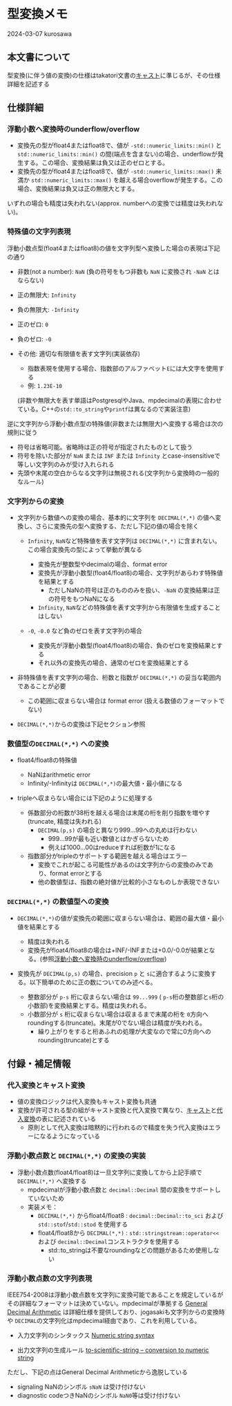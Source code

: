 # 型変換メモ

2024-03-07 kurosawa

## 本文書について

型変換(に伴う値の変換)の仕様はtakatori文書の[キャスト][キャスト]に準じるが、その仕様詳細を記述する

## 仕様詳細

### 浮動小数へ変換時のunderflow/overflow

  - 変換先の型がfloat4またはfloat8で、値が `-std::numeric_limits::min()` と `std::numeric_limits::min()` の間(端点を含まない)の場合、underflowが発生する。この場合、変換結果は負又は正のゼロとする。
  - 変換先の型がfloat4またはfloat8で、値が `-std::numeric_limits::max()` 未満か `std::numeric_limits::max()` を越える場合overflowが発生する。この場合、変換結果は負又は正の無限大とする。

いずれの場合も精度は失われない(approx. numberへの変換では精度は失われない)。

### 特殊値の文字列表現

浮動小数点型(float4またはfloat8)の値を文字列型へ変換した場合の表現は下記の通り

  - 非数(not a number): `NaN`
    (負の符号をもつ非数も `NaN` に変換され `-NaN` とはならない)
  - 正の無限大: `Infinity`
  - 負の無限大: `-Infinity`
  - 正のゼロ: `0`
  - 負のゼロ: `-0`
  - その他: 適切な有限値を表す文字列(実装依存)
    - 指数表現を使用する場合、指数部のアルファベット`E`には大文字を使用する
    - 例: `1.23E-10`

    (非数や無限大を表す単語はPostgresqlやJava、mpdecimalの表現に合わせている。C++の`std::to_string`や`printf`は異なるので実装注意)

逆に文字列から浮動小数点型の特殊値(非数または無限大)へ変換する場合は次の規則に従う

  - 符号は省略可能。省略時は正の符号が指定されたものとして扱う
  - 符号を除いた部分が `NaN` または `INF` または `Infinity` とcase-insensitiveで等しい文字列のみが受け入れられる
  - 先頭や末尾の空白からなる文字列は無視される(文字列から変換時の一般的なルール)

### 文字列からの変換

  - 文字列から数値への変換の場合、基本的に文字列を `DECIMAL(*,*)` の値へ変換し、さらに変換先の型へ変換する、ただし下記の値の場合を除く

    - `Infinity`, `NaN`など特殊値を表す文字列は `DECIMAL(*,*)` に含まれない。この場合変換先の型によって挙動が異なる
      - 変換先が整数型やdecimalの場合、format error
      - 変換先が浮動小数型(float4/float8)の場合、文字列があらわす特殊値を結果とする
        - ただしNaNの符号は正のもののみを扱い、`-NaN` の変換結果は正の符号をもつNaNになる
      - `Infinity`, `NaN`などの特殊値を表す文字列から有限値を生成することはしない

    - `-0`, `-0.0` など負のゼロを表す文字列の場合
      - 変換先が浮動小数型(float4/float8)の場合、負のゼロを変換結果とする
      - それ以外の変換先の場合、通常のゼロを変換結果とする

  - 非特殊値を表す文字列の場合、桁数と指数が `DECIMAL(*,*)` の妥当な範囲内であることが必要
    - この範囲に収まらない場合は format error (扱える数値のフォーマットでない)

  - `DECIMAL(*,*)`からの変換は下記セクション参照

### 数値型の`DECIMAL(*,*)` への変換

  - float4/float8の特殊値
    - NaNはarithmetic error
    - Infinity/-Infinityは `DECIMAL(*,*)`の最大値・最小値になる

  - tripleへ収まらない場合には下記のように処理する
    - 係数部分の桁数が38桁を越える場合は末尾の桁を削り指数を増やす(truncate, 精度は失われる)
      - `DECIMAL(p,s)` の場合と異なり999...99への丸めは行わない
        - 999...99が最も近い数値とはかぎらないため
        - 例えば1000...00はreduceすれば桁数が1になる
    - 指数部分がtripleのサポートする範囲を越える場合はエラー
      - 変換でこれが起こる可能性があるのは文字列からの変換のみであり、format errorとする
      - 他の数値型は、指数の絶対値が比較的小さなものしか表現できない

### `DECIMAL(*,*)` の数値型への変換

- `DECIMAL(*,*)`の値が変換先の範囲に収まらない場合は、範囲の最大値・最小値を結果とする
  - 精度は失われる
  - 変換先がfloat4/float8の場合は+INF/-INFまたは+0.0/-0.0が結果となる。(参照[浮動小数へ変換時のunderflow/overflow](浮動小数へ変換時のunderflow/overflow))

- 変換先が `DECIMAL(p,s)` の場合、precision `p` と `s`に適合するように変換する。以下簡単のために正の数についてのみ述べる。
  - 整数部分が `p-s` 桁に収まらない場合は `99...999` ( `p-s`桁の整数部と`s`桁の小数部)を変換結果とする。精度は失われる。
  - 小数部分が `s` 桁に収まらない場合は収まるまで末尾の桁を `0`方向へroundingする(truncate)。末尾が0でない場合は精度が失われる。
      - 繰り上がりをすると桁あふれの処理が大変なので常に0方向へのrounding(truncate)とする

## 付録・補足情報

### 代入変換とキャスト変換

  - 値の変換ロジックは代入変換もキャスト変換も共通
  - 変換が許可される型の組がキャスト変換と代入変換で異なり、[キャスト][キャスト]と[代入変換][代入変換]の表に記述されている
    - 原則として代入変換は暗黙的に行われるので精度を失う代入変換はエラーになるようになっている

### 浮動小数点数と `DECIMAL(*,*)` の変換の実装

  - 浮動小数点数(float4/float8)は一旦文字列に変換してから上記手順で `DECIMAL(*,*)` へ変換する
    - mpdecimalが浮動小数点数と `decimal::Decimal` 間の変換をサポートしていないため
    - 実装メモ：
      - `DECIMAL(*,*)` からfloat4/float8 : `decimal::Decimal::to_sci` および `std::stof`/`std::stod` を使用する
      - float4/float8から `DECIMAL(*,*)` : `std::stringstream::operator<<` および `decimal::Decimal`コンストラクタを使用する
        - std::to_stringは不要なroundingなどの問題があるため使用しない

### 浮動小数点数の文字列表現

IEEE754-2008は浮動小数点数を文字列に変換可能であることを規定しているがその詳細なフォーマットは決めていない。mpdecimalが準拠する [General Decimal Arithmetic](https://www.speleotrove.com/decimal/) は詳細仕様を提供しており、jogasakiも文字列からの変換時や `DECIMAL`の文字列化はmpdecimal経由であり、これを利用している。

- 入力文字列のシンタックス
[Numeric string syntax](https://www.speleotrove.com/decimal/daconvs.html#refnumsyn)

- 出力文字列の生成ルール
[to-scientific-string – conversion to numeric string](https://speleotrove.com/decimal/daconvs.html#reftostr)

ただし、下記の点はGeneral Decimal Arithmeticから逸脱している

- signaling NaNのシンボル `sNaN` は受け付けない
- diagnostic codeつきNaNのシンボル `NaN0`等は受け付けない



[キャスト]: https://github.com/project-tsurugi/takatori/blob/master/docs/ja/scalar-expressions-and-types.md#%E3%82%AD%E3%83%A3%E3%82%B9%E3%83%88%E5%A4%89%E6%8F%9B

[代入変換]: https://github.com/project-tsurugi/takatori/blob/master/docs/ja/scalar-expressions-and-types.md#%E4%BB%A3%E5%85%A5%E5%A4%89%E6%8F%9B
